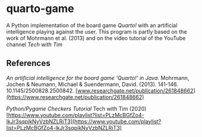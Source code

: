 # quarto-game
A Python implementation of the board game *Quarto!* with an artificial intelligence playing against the user.
This program is partly based on the work of Mohrmann et al. (2013) and on the video tutorial of the YouTube channel *Tech with Tim*

## References
*An artificial intelligence for the board game *'Quarto!'* in Java.*
Mohrmann, Jochen & Neumann, Michael & Suendermann, David. (2013). 141-146. 10.1145/2500828.2500842. 
[www.researchgate.net/publication/261848662](https://www.researchgate.net/publication/261848662)

*Python/Pygame Checkers Tutorial*
Tech with Tim (2020)
[https://www.youtube.com/playlist?list=PLzMcBGfZo4-lkJr3sqpikNyVzbNZLRiT3](https://www.youtube.com/playlist?list=PLzMcBGfZo4-lkJr3sqpikNyVzbNZLRiT3)